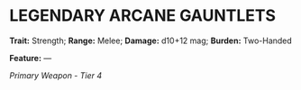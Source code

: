 ﻿# LEGENDARY ARCANE GAUNTLETS

**Trait:** Strength; **Range:** Melee; **Damage:** d10+12 mag; **Burden:** Two-Handed

**Feature:** —

*Primary Weapon - Tier 4*
